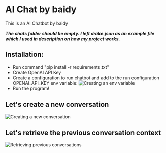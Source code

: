 # AI Chat by baidy

This is an AI Chatbot by baidy

___The chats folder should be empty. I left drake.json as an example file which I used in description on how my project works.___

## Installation:
* Run command "pip install -r requirements.txt"
* Create OpenAI API Key
* Create a configuration to run chatbot and add to the run configuration OPENAI_API_KEY env variable:
![Creating an env variable](https://res.cloudinary.com/dbtmzypoa/image/upload/v1683846970/AI%20Chat%20screenshots/q8pr2fysdf1x8ed2qvba.png)
* Run the program!

## Let's create a new conversation
![Creating a new conversation](https://res.cloudinary.com/dbtmzypoa/image/upload/v1684146416/AI%20Chat%20screenshots/l0pobpzvkxcd7hqubay2.png)

## Let's retrieve the previous conversation context
![Retrieving previous conversations](https://res.cloudinary.com/dbtmzypoa/image/upload/v1684146416/AI%20Chat%20screenshots/h9wc2xxdihrhyisxibwu.png)
